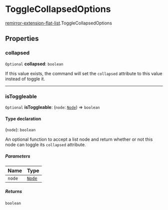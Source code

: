 # ToggleCollapsedOptions

[remirror-extension-flat-list](../modules/remirror_extension_flat_list.md).ToggleCollapsedOptions

## Properties

### collapsed

 `Optional` **collapsed**: `boolean`

If this value exists, the command will set the `collapsed` attribute to
this value instead of toggle it.

___

### isToggleable

 `Optional` **isToggleable**: (`node`: [`Node`]( https://prosemirror.net/docs/ref/#model.Node )) => `boolean`

#### Type declaration

(`node`): `boolean`

An optional function to accept a list node and return whether or not this
node can toggle its `collapsed` attribute.

##### Parameters

| Name | Type |
| :------ | :------ |
| `node` | [`Node`]( https://prosemirror.net/docs/ref/#model.Node ) |

##### Returns

`boolean`

